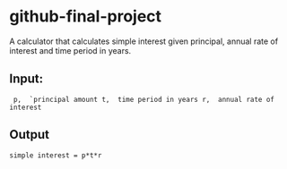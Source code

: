 # github-final-project
A calculator that calculates simple interest given principal, annual rate of interest and time period in years.

## Input:
   `` p,  `principal amount
    t,  time period in years
    r,  annual rate of interest``
   
## Output
   `simple interest = p*t*r`

